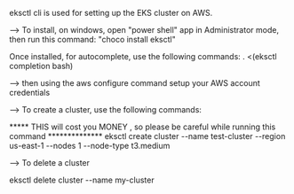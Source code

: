 eksctl cli is used for setting up the EKS cluster on AWS.

-->  To install, on windows, open "power shell" app in Administrator mode, then run this command: "choco install eksctl"

Once installed, for autocomplete, use the following commands: . <(eksctl completion bash)

-->  then using the aws configure command setup your AWS account credentials

-->  To create a cluster, use the following commands:

***** THIS will cost you MONEY , so please be careful while running this command **************
eksctl create cluster --name test-cluster --region us-east-1 --nodes 1 --node-type t3.medium

-->  To delete a cluster 

eksctl delete cluster --name my-cluster
